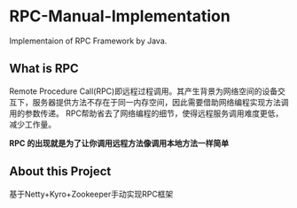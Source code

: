 # RPC-Manual-Implementation
Implementaion of RPC Framework by Java.

## What is RPC
Remote Procedure Call(RPC)即远程过程调用。其产生背景为网络空间的设备交互下，服务器提供方法不存在于同一内存空间，因此需要借助网络编程实现方法调用的参数传递。
RPC帮助省去了网络编程的细节，使得远程服务调用难度更低，减少工作量。

**RPC 的出现就是为了让你调用远程方法像调用本地方法一样简单**

## About this Project
基于Netty+Kyro+Zookeeper手动实现RPC框架
